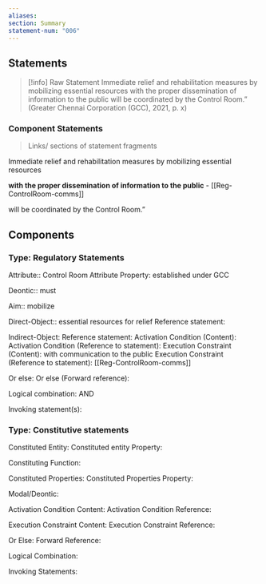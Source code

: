 ```yaml
---
aliases: 
section: Summary
statement-num: "006"
---
```

## Statements 
> [!info] Raw Statement
> Immediate relief and rehabilitation measures by mobilizing essential resources with the proper dissemination of information to the public will be coordinated by the Control Room.” (Greater Chennai Corporation (GCC), 2021, p. x)

### Component Statements
> Links/ sections of statement fragments 

Immediate relief and rehabilitation measures 
by mobilizing essential resources 

**with the proper dissemination of information to the public** - [[Reg-ControlRoom-comms]]

will be coordinated by the Control Room.”
## Components

### Type: Regulatory Statements
Attribute:: Control Room
	Attribute Property: established under GCC

Deontic:: must

Aim:: mobilize 

Direct-Object:: essential resources for relief
	Reference statement: 

Indirect-Object:
	Reference statement:
Activation Condition (Content):
	Activation Condition (Reference to statement):
Execution Constraint (Content): with communication to the public 
	Execution Constraint (Reference to statement): [[Reg-ControlRoom-comms]]

Or else:
	Or else (Forward reference):


Logical combination: AND


Invoking statement(s):


### Type: Constitutive statements

Constituted Entity:
	Constituted entity Property:

Constituting Function:

Constituted Properties:
	Constituted Properties Property:

Modal/Deontic:

Activation Condition Content:
	Activation Condition Reference:

Execution Constraint Content:
	Execution Constraint Reference:

Or Else:
	Forward Reference:

Logical Combination:

Invoking Statements:

